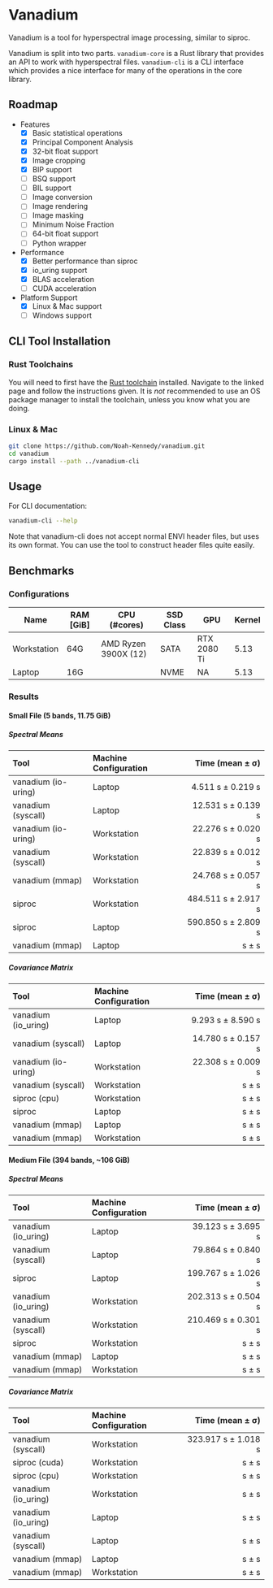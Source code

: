 # Vanadium

Vanadium is a tool for hyperspectral image processing, similar to siproc.

Vanadium is split into two parts.
`vanadium-core` is a Rust library that provides an API to work with hyperspectral files.
`vanadium-cli` is a CLI interface which provides a nice interface for many of the operations in the core library.

## Roadmap

- Features
    - [x] Basic statistical operations
    - [x] Principal Component Analysis
    - [x] 32-bit float support
    - [x] Image cropping
    - [x] BIP support
    - [ ] BSQ support
    - [ ] BIL support
    - [ ] Image conversion
    - [ ] Image rendering
    - [ ] Image masking
    - [ ] Minimum Noise Fraction
    - [ ] 64-bit float support
    - [ ] Python wrapper
- Performance
    - [x] Better performance than siproc
    - [x] io_uring support
    - [x] BLAS acceleration
    - [ ] CUDA acceleration
- Platform Support
    - [x] Linux & Mac support
    - [ ] Windows support

## CLI Tool Installation

### Rust Toolchains

You will need to first have the [Rust toolchain](https://rustup.rs/) installed. Navigate to the linked page and follow the instructions given. It is *not* recommended to use an OS package manager to
install the toolchain, unless you know what you are doing.

### Linux & Mac

```bash
git clone https://github.com/Noah-Kennedy/vanadium.git
cd vanadium
cargo install --path ../vanadium-cli
```

## Usage
For CLI documentation:
```bash
vanadium-cli --help
```

Note that vanadium-cli does not accept normal ENVI header files, but uses its own format.
You can use the tool to construct header files quite easily.

## Benchmarks

### Configurations

| Name          | RAM [GiB] | CPU (#cores)         | SSD Class | GPU         | Kernel |
|---------------|-----------|----------------------|-----------|-------------|--------|
| Workstation | 64G       | AMD Ryzen 3900X (12) | SATA      | RTX 2080 Ti | 5.13   |
| Laptop      | 16G       |                      | NVME      | NA          | 5.13   |

### Results

#### Small File (5 bands, 11.75 GiB)
##### Spectral Means
| Tool                | Machine Configuration | Time (mean ± σ)      |
|:--------------------|:----------------------|---------------------:|
| vanadium (io-uring) | Laptop                |    4.511 s ± 0.219 s |
| vanadium (syscall)  | Laptop                |   12.531 s ± 0.139 s |
| vanadium (io-uring) | Workstation           |   22.276 s ± 0.020 s |
| vanadium (syscall)  | Workstation           |   22.839 s ± 0.012 s |
| vanadium (mmap)     | Workstation           |   24.768 s ± 0.057 s |
| siproc              | Workstation           |  484.511 s ± 2.917 s |
| siproc              | Laptop                |  590.850 s ± 2.809 s |
| vanadium (mmap)     | Laptop                |  s ± s |


##### Covariance Matrix
| Tool                | Machine Configuration | Time (mean ± σ) |
|:--------------------|:----------------------|-----------------:|
| vanadium (io_uring) | Laptop                |  9.293 s ± 8.590 s |
| vanadium (syscall)  | Laptop                | 14.780 s ± 0.157 s |
| vanadium (io-uring) | Workstation           | 22.308 s ± 0.009 s |
| vanadium (syscall)  | Workstation           | s ± s |
| siproc (cpu)        | Workstation           | s ± s |
| siproc              | Laptop                | s ± s |
| vanadium (mmap)     | Laptop                |  s ± s |
| vanadium (mmap)     | Workstation           |  s ± s |

#### Medium File (394 bands, ~106 GiB)
##### Spectral Means
| Tool                | Machine Configuration | Time (mean ± σ)     |
|:--------------------|:----------------------|--------------------:|
| vanadium (io_uring) | Laptop                |  39.123 s ± 3.695 s |
| vanadium (syscall)  | Laptop                |  79.864 s ± 0.840 s |
| siproc              | Laptop                | 199.767 s ± 1.026 s |
| vanadium (io_uring) | Workstation           | 202.313 s ± 0.504 s |
| vanadium (syscall)  | Workstation           | 210.469 s ± 0.301 s |
| siproc              | Workstation           | s ± s |
| vanadium (mmap)     | Laptop                |  s ± s |
| vanadium (mmap)     | Workstation           |  s ± s |


##### Covariance Matrix
| Tool                | Machine Configuration | Time (mean ± σ) |
|:--------------------|:----------------------|----------------:|
| vanadium (syscall)  | Workstation           | 323.917 s ± 1.018 s |
| siproc (cuda)       | Workstation           | s ± s |
| siproc (cpu)        | Workstation           | s ± s |
| vanadium (io_uring) | Workstation           | s ± s |
| vanadium (io_uring) | Laptop                | s ± s |
| vanadium (syscall)  | Laptop                | s ± s |
| vanadium (mmap)     | Laptop                | s ± s |
| vanadium (mmap)     | Workstation           | s ± s |